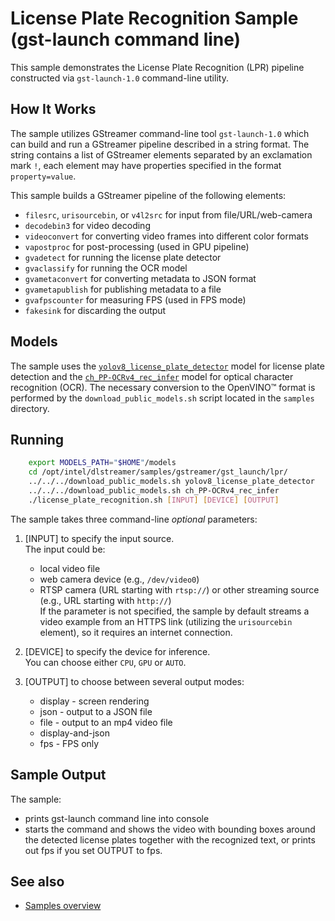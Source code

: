 # License Plate Recognition Sample (gst-launch command line)

This sample demonstrates the License Plate Recognition (LPR) pipeline constructed via `gst-launch-1.0` command-line utility.


## How It Works

The sample utilizes GStreamer command-line tool `gst-launch-1.0` which can build and run a GStreamer pipeline described in a string format.
The string contains a list of GStreamer elements separated by an exclamation mark `!`, each element may have properties specified in the format `property=value`.

This sample builds a GStreamer pipeline of the following elements:

* `filesrc`, `urisourcebin`, or `v4l2src` for input from file/URL/web-camera
* `decodebin3` for video decoding
* `videoconvert` for converting video frames into different color formats
* `vapostproc` for post-processing (used in GPU pipeline)
* `gvadetect` for running the license plate detector
* `gvaclassify` for running the OCR model
* `gvametaconvert` for converting metadata to JSON format
* `gvametapublish` for publishing metadata to a file
* `gvafpscounter` for measuring FPS (used in FPS mode)
* `fakesink` for discarding the output

## Models

The sample uses the [`yolov8_license_plate_detector`](https://github.com/Muhammad-Zeerak-Khan/Automatic-License-Plate-Recognition-using-YOLOv8) model for license plate detection and the [`ch_PP-OCRv4_rec_infer`](https://github.com/PaddlePaddle/PaddleOCR) model for optical character recognition (OCR). The necessary conversion to the OpenVINO™ format is performed by the `download_public_models.sh` script located in the `samples` directory.

## Running

```sh
    export MODELS_PATH="$HOME"/models
    cd /opt/intel/dlstreamer/samples/gstreamer/gst_launch/lpr/
    ../../../download_public_models.sh yolov8_license_plate_detector
    ../../../download_public_models.sh ch_PP-OCRv4_rec_infer
    ./license_plate_recognition.sh [INPUT] [DEVICE] [OUTPUT]
```

The sample takes three command-line *optional* parameters:

1. [INPUT] to specify the input source.  
The input could be:
    * local video file
    * web camera device (e.g., `/dev/video0`)
    * RTSP camera (URL starting with `rtsp://`) or other streaming source (e.g., URL starting with `http://`)  
If the parameter is not specified, the sample by default streams a video example from an HTTPS link (utilizing the `urisourcebin` element), so it requires an internet connection.

2. [DEVICE] to specify the device for inference.  
   You can choose either `CPU`, `GPU` or `AUTO`.
3. [OUTPUT] to choose between several output modes:
    * display - screen rendering
    * json - output to a JSON file
    * file - output to an mp4 video file
    * display-and-json
    * fps - FPS only
    

## Sample Output

The sample:
* prints gst-launch command line into console
* starts the command and shows the video with bounding boxes around the detected license plates together with the recognized text, or prints out fps if you set OUTPUT to fps.

## See also

* [Samples overview](../../README.md)

